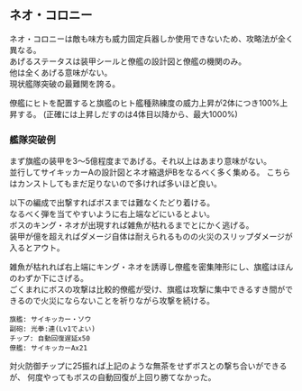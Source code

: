 ## ネオ・コロニー

ネオ・コロニーは敵も味方も威力固定兵器しか使用できないため、攻略法が全く異なる。  
あげるステータスは装甲シールと僚艦の設計図と僚艦の機関のみ。  
他は全くあげる意味がない。  
現状艦隊突破の最難関を誇る。  

僚艦にヒトを配置すると旗艦のヒト艦種熟練度の威力上昇が2体につき100%上昇する。
(正確には上昇しだすのは4体目以降から、最大1000%)  


### 艦隊突破例

まず旗艦の装甲を3～5億程度まであげる。それ以上はあまり意味がない。  
並行してサイキッカーAの設計図とネオ縮退炉Bをなるべく多く集める。
こちらはカンストしてもまだ足りないので多ければ多いほど良い。  

以下の編成で出撃すればボスまでは難なくたどり着ける。  
なるべく弾を当てやすいように右上端などにいるとよい。  
ボスのキング・ネオが出現すれば雑魚が枯れるまでとにかく逃げる。  
装甲が億を超えればダメージ自体は耐えられるものの火災のスリップダメージが入るとアウト。  

雑魚が枯れれば右上端にキング・ネオを誘導し僚艦を密集陣形にし、旗艦はほんのわずか下にさげる。  
ごくまれにボスの攻撃は比較的僚艦が受け、旗艦は攻撃に集中できるすき間ができるので火災にならないことを祈りながら攻撃を続ける。  

```
旗艦: サイキッカー・ソウ
副砲: 光拳:連(Lv1でよい)
チップ: 自動回復遅延x50
僚艦: サイキッカーAx21
```

対火防御チップに25振れば上記のような無茶をせずボスとの撃ち合いができるが、
何度やってもボスの自動回復が上回り勝てなかった。
